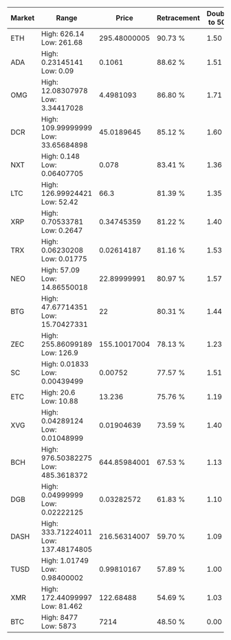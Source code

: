 | Market | Range | Price| Retracement | Doubles to 50% |
| --- | --- | --- | --- | --- |
| ETH | High: 626.14<br />Low: 261.68 | 295.48000005 | 90.73 % | 1.50 |
| ADA | High: 0.23145141<br />Low: 0.09 | 0.1061 | 88.62 % | 1.51 |
| OMG | High: 12.08307978<br />Low: 3.34417028 | 4.4981093 | 86.80 % | 1.71 |
| DCR | High: 109.99999999<br />Low: 33.65684898 | 45.0189645 | 85.12 % | 1.60 |
| NXT | High: 0.148<br />Low: 0.06407705 | 0.078 | 83.41 % | 1.36 |
| LTC | High: 126.99924421<br />Low: 52.42 | 66.3 | 81.39 % | 1.35 |
| XRP | High: 0.70533781<br />Low: 0.2647 | 0.34745359 | 81.22 % | 1.40 |
| TRX | High: 0.06230208<br />Low: 0.01775 | 0.02614187 | 81.16 % | 1.53 |
| NEO | High: 57.09<br />Low: 14.86550018 | 22.89999991 | 80.97 % | 1.57 |
| BTG | High: 47.67714351<br />Low: 15.70427331 | 22 | 80.31 % | 1.44 |
| ZEC | High: 255.86099189<br />Low: 126.9 | 155.10017004 | 78.13 % | 1.23 |
| SC | High: 0.01833<br />Low: 0.00439499 | 0.00752 | 77.57 % | 1.51 |
| ETC | High: 20.6<br />Low: 10.88 | 13.236 | 75.76 % | 1.19 |
| XVG | High: 0.04289124<br />Low: 0.01048999 | 0.01904639 | 73.59 % | 1.40 |
| BCH | High: 976.50382275<br />Low: 485.3618372 | 644.85984001 | 67.53 % | 1.13 |
| DGB | High: 0.04999999<br />Low: 0.02222125 | 0.03282572 | 61.83 % | 1.10 |
| DASH | High: 333.71224011<br />Low: 137.48174805 | 216.56314007 | 59.70 % | 1.09 |
| TUSD | High: 1.01749<br />Low: 0.98400002 | 0.99810167 | 57.89 % | 1.00 |
| XMR | High: 172.44099997<br />Low: 81.462 | 122.68488 | 54.69 % | 1.03 |
| BTC | High: 8477<br />Low: 5873 | 7214 | 48.50 % | 0.00 |
